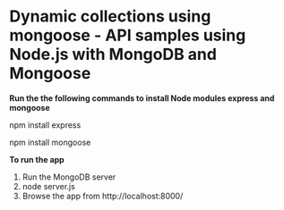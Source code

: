Dynamic collections using mongoose - API samples using Node.js with MongoDB and Mongoose
========================================================================================

<b>Run the the following commands to install Node modules express and mongoose</b>


npm install express

npm install mongoose

<b>To run the app</b>
<ol>
<li>Run the MongoDB server</li>
<li>node server.js</li>
<li>Browse the app from http://localhost:8000/ </li>
</ol>


